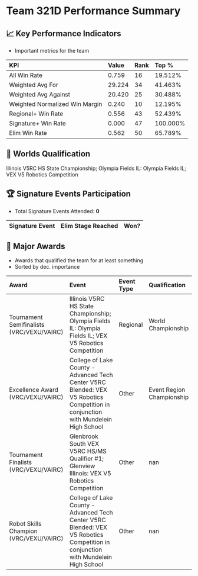 # Team 321D Performance Summary

## 📈 Key Performance Indicators
- Important metrics for the team

| KPI | Value | Rank | Top % |
|:---|:-----|:----|:-----|
| All Win Rate | 0.759 | 16 | 19.512% |
| Weighted Avg For | 29.224 | 34 | 41.463% |
| Weighted Avg Against | 20.420 | 25 | 30.488% |
| Weighted Normalized Win Margin | 0.240 | 10 | 12.195% |
| Regional+ Win Rate | 0.556 | 43 | 52.439% |
| Signature+ Win Rate | 0.000 | 47 | 100.000% |
| Elim Win Rate | 0.562 | 50 | 65.789% |


## 🎯 Worlds Qualification
Illinois V5RC HS State Championship; Olympia Fields IL: Olympia Fields IL; VEX V5 Robotics Competition

## 🏆 Signature Events Participation
- Total Signature Events Attended: **0**

| Signature Event | Elim Stage Reached | Won? |
|:----------------|:-------------------|:----|


## 🥇 Major Awards
- Awards that qualified the team for at least something
- Sorted by dec. importance

| Award | Event | Event Type | Qualification |
|:------|:------|:-----------|:--------------|
| Tournament Semifinalists (VRC/VEXU/VAIRC) | Illinois V5RC HS State Championship; Olympia Fields IL: Olympia Fields IL; VEX V5 Robotics Competition | Regional | World Championship |
| Excellence Award (VRC/VEXU/VAIRC) | College of Lake County - Advanced Tech Center V5RC Blended: VEX V5 Robotics Competition in conjunction with Mundelein High School | Other | Event Region Championship |
| Tournament Finalists (VRC/VEXU/VAIRC) | Glenbrook South VEX V5RC HS/MS Qualifier #1; Glenview Illinois: VEX V5 Robotics Competition | Other | nan |
| Robot Skills Champion (VRC/VEXU/VAIRC) | College of Lake County - Advanced Tech Center V5RC Blended: VEX V5 Robotics Competition in conjunction with Mundelein High School | Other | nan |

